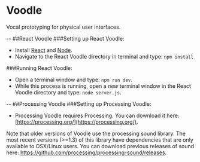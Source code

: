 # Voodle
Vocal prototyping for physical user interfaces.

--
##React Voodle
###Setting up React Voodle:

* Install [React](https://facebook.github.io/react/) and [Node](https://nodejs.org/en/).
* Navigate to the React Voodle directory in terminal and type: `npm install`

###Running React Voodle:

* Open a terminal window and type: `npm run dev`.
* While this process is running, open a *new* terminal window in the React Voodle directory and type: `node server.js`.

--
##Processing Voodle
###Setting up Processing Voodle:

* Processing Voodle requires Processing. You can download it here: [https://processing.org/](https://processing.org/).

Note that older versions of Voodle use the processing sound library. The most recent versions (>=1.3) of this library have dependencies that are only available to OSX/Linux users. You can download previous releases of sound here: https://github.com/processing/processing-sound/releases.
